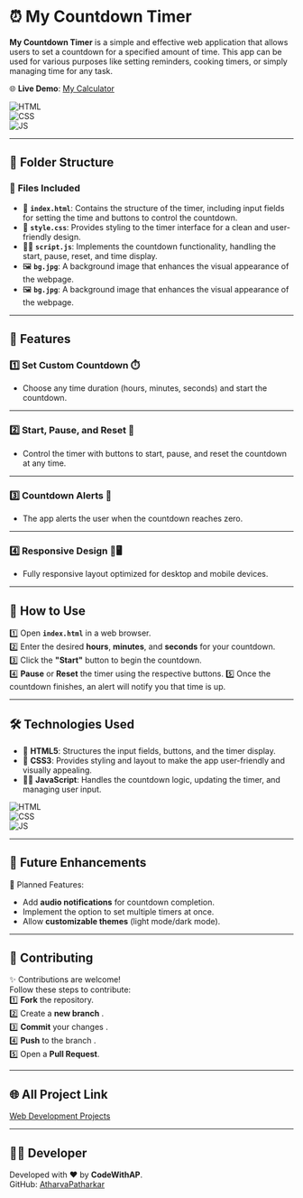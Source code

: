 # ⏰ My Countdown Timer

**My Countdown Timer** is a simple and effective web application that allows users to set a countdown for a specified amount of time. This app can be used for various purposes like setting reminders, cooking timers, or simply managing time for any task.

🌐 **Live Demo**: [My Calculator](https://atharvapatharkar.github.io/web-development-projects/My%20Countdown%20Timer/index.html)

![HTML](https://img.shields.io/badge/html5%20-%23E34F26.svg?&style=for-the-badge&logo=html5&logoColor=white)  
![CSS](https://img.shields.io/badge/css3%20-%231572B6.svg?&style=for-the-badge&logo=css3&logoColor=white)  
![JS](https://img.shields.io/badge/javascript%20-%23323330.svg?&style=for-the-badge&logo=javascript&logoColor=%23F7DF1E)  

---

## 📂 Folder Structure

### 🔸 **Files Included**
- 📄 **`index.html`**: Contains the structure of the timer, including input fields for setting the time and buttons to control the countdown.
- 🎨 **`style.css`**: Provides styling to the timer interface for a clean and user-friendly design.
- 🧑‍💻 **`script.js`**: Implements the countdown functionality, handling the start, pause, reset, and time display.
- 🖼️ **`bg.jpg`**: A background image that enhances the visual appearance of the webpage.
- 🖼️ **`bg.jpg`**: A background image that enhances the visual appearance of the webpage.

---

## 🌟 Features

### 1️⃣ **Set Custom Countdown** ⏱️  
   - Choose any time duration (hours, minutes, seconds) and start the countdown.

---

### 2️⃣ **Start, Pause, and Reset** 🔄  
   - Control the timer with buttons to start, pause, and reset the countdown at any time.

---

### 3️⃣ **Countdown Alerts** 🔔  
   - The app alerts the user when the countdown reaches zero.

---

### 4️⃣ **Responsive Design** 📱🖥️  
   - Fully responsive layout optimized for desktop and mobile devices.

---

## 🚀 How to Use

1️⃣ Open **`index.html`** in a web browser.  
2️⃣ Enter the desired **hours**, **minutes**, and **seconds** for your countdown.  
3️⃣ Click the **"Start"** button to begin the countdown.  
4️⃣ **Pause** or **Reset** the timer using the respective buttons.
5️⃣ Once the countdown finishes, an alert will notify you that time is up.

---

## 🛠️ Technologies Used

- 📄 **HTML5**: Structures the input fields, buttons, and the timer display.  
- 🎨 **CSS3**: Provides styling and layout to make the app user-friendly and visually appealing.  
- 🧑‍💻 **JavaScript**: Handles the countdown logic, updating the timer, and managing user input.

![HTML](https://img.shields.io/badge/html5%20-%23E34F26.svg?&style=for-the-badge&logo=html5&logoColor=white)  
![CSS](https://img.shields.io/badge/css3%20-%231572B6.svg?&style=for-the-badge&logo=css3&logoColor=white)  
![JS](https://img.shields.io/badge/javascript%20-%23323330.svg?&style=for-the-badge&logo=javascript&logoColor=%23F7DF1E)  

---

## 🔮 Future Enhancements

📌 Planned Features:  
- Add **audio notifications** for countdown completion.  
- Implement the option to set multiple timers at once.  
- Allow **customizable themes** (light mode/dark mode).

---

## 🤝 Contributing

✨ Contributions are welcome!  
Follow these steps to contribute:  
1️⃣ **Fork** the repository.  
2️⃣ Create a **new branch** .   
3️⃣ **Commit** your changes .  
4️⃣ **Push** to the branch .  
5️⃣ Open a **Pull Request**.

---

## 🌐 All Project Link

[Web Development Projects](https://atharvapatharkar.github.io/web-development-projects/)

---

## 🧑‍💻 Developer

Developed with ❤️ by **CodeWithAP**.  
GitHub: [AtharvaPatharkar](https://github.com/AtharvaPatharkar)
